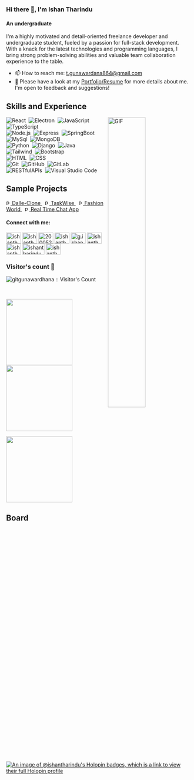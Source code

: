 
### Hi there 👋, I'm Ishan Tharindu
#### An undergraduate
I'm a highly motivated and detail-oriented freelance developer and undergraduate student, fueled by a passion for full-stack development. With a knack for the latest technologies and programming languages, I bring strong problem-solving abilities and valuable team collaboration experience to the table.

- 📫 How to reach me: t.gunawardana864@gmail.com
- 📄 Please have a look at my [Portfolio/Resume](https://ishantharindu.000webhostapp.com/) for more details about me. I'm open to feedback and suggestions!

## Skills and Experience
<!---* <img src="https://raw.githubusercontent.com/devicons/devicon/master/icons/react/react-original-wordmark.svg" alt="react" width="13" height="13"/> React
* <img src="https://upload.wikimedia.org/wikipedia/commons/thumb/9/91/Electron_Software_Framework_Logo.svg/1024px-Electron_Software_Framework_Logo.svg.png" alt="electron" width="13" height="13"/> Electron
* <img src="https://raw.githubusercontent.com/devicons/devicon/master/icons/java/java-original.svg" alt="java" width="13" height="13"/> Java
* <img src="https://raw.githubusercontent.com/devicons/devicon/master/icons/python/python-original.svg" alt="python" width="13" height="13"/> Python
* <img src="https://www.svgrepo.com/show/354119/nodejs-icon.svg" alt="nodejs" width="13" height="13"/> NodeJs
* <img src="https://www.vectorlogo.zone/logos/springio/springio-icon.svg" alt="spring" width="13" height="13"/> Spring Boot
* <img src="https://raw.githubusercontent.com/devicons/devicon/master/icons/html5/html5-original-wordmark.svg" alt="html5" width="13" height="13"/> HTML, <img src="https://raw.githubusercontent.com/devicons/devicon/master/icons/css3/css3-original-wordmark.svg" alt="css3" width="13" height="13"/> CSS, <img src="https://raw.githubusercontent.com/devicons/devicon/master/icons/javascript/javascript-original.svg" alt="javascript" width="13" height="13"/> JS, <img src="https://upload.wikimedia.org/wikipedia/commons/thumb/f/f5/Typescript.svg/2048px-Typescript.svg.png" alt="typescript" width="13" height="13"/> TS
* <img src="https://www.svgrepo.com/show/303251/mysql-logo.svg" alt="mysql" width="13" height="13"/> MySQL, <img src="https://www.svgrepo.com/show/331488/mongodb.svg" alt="mongodb" width="13" height="13"/> MongoDB-->


<img align="right" alt="GIF" src="https://github.com/abhisheknaiidu/abhisheknaiidu/blob/master/code.gif?raw=true" width="45%" />

![React](https://img.shields.io/badge/-React-05122A?style=flat&logo=react)&nbsp;
![Electron](https://img.shields.io/badge/-Electron-05122A?style=flat&logo=electron)&nbsp;
![JavaScript](https://img.shields.io/badge/-JavaScript-05122A?style=flat&logo=javascript)&nbsp;
![TypeScript](https://img.shields.io/badge/-TypeScript-05122A?style=flat&logo=typescript)&nbsp;\
![Node.js](https://img.shields.io/badge/-Node.js-05122A?style=flat&logo=node.js)&nbsp;
![Express](https://img.shields.io/badge/-Express-05122A?style=flat&logo=express)&nbsp;
![SpringBoot](https://img.shields.io/badge/-SpringBoot-05122A?style=flat&logo=springboot)&nbsp;
![MySql](https://img.shields.io/badge/-MySql-05122A?style=flat&logo=mysql)&nbsp;
![MongoDB](https://img.shields.io/badge/-MongoDB-05122A?style=flat&logo=mongodb)&nbsp;\
![Python](https://img.shields.io/badge/-Python-05122A?style=flat&logo=python)&nbsp;
![Django](https://img.shields.io/badge/-Django-05122A?style=flat&logo=django&logoColor=092E20)&nbsp;
![Java](https://img.shields.io/badge/-Java-05122A?style=flat&logo=Java&logoColor=FFA518)&nbsp;\
![Tailwind](https://img.shields.io/badge/-Tailwind-05122A?style=flat&logo=tailwind)&nbsp;
![Bootstrap](https://img.shields.io/badge/-Bootstrap-05122A?style=flat&logo=bootstrap&logoColor=563D7C)\
![HTML](https://img.shields.io/badge/-HTML-05122A?style=flat&logo=HTML5)&nbsp;
![CSS](https://img.shields.io/badge/-CSS-05122A?style=flat&logo=CSS3&logoColor=1572B6)&nbsp;\
![Git](https://img.shields.io/badge/-Git-05122A?style=flat&logo=git)&nbsp;
![GitHub](https://img.shields.io/badge/-GitHub-05122A?style=flat&logo=github)&nbsp;
![GitLab](https://img.shields.io/badge/-GitLab-05122A?style=flat&logo=gitlab)&nbsp;
![RESTfulAPIs](https://img.shields.io/badge/-RESTfulAPIs-05122A?style=flat&logo=RESTfulAPIs)&nbsp;
![Visual Studio Code](https://img.shields.io/badge/-Visual%20Studio%20Code-05122A?style=flat&logo=visual-studio-code&logoColor=007ACC)&nbsp;


## Sample Projects

<a href="https://gitgunawardhana.github.io/dalle-clone/" target="_blank">
  <img src="https://cdn-icons-png.flaticon.com/512/10408/10408896.png" alt="Project Icon" width="12" height="12"> Dalle-Clone
</a>&nbsp;
<a href="https://gitgunawardhana.github.io/todo-app-mern/" target="_blank">
  <img src="https://cdn-icons-png.flaticon.com/512/10408/10408896.png" alt="Project Icon" width="12" height="12"> TaskWise
</a>&nbsp;
<a href="https://gitgunawardhana.github.io/modern-fashion-web-view/" target="_blank">
  <img src="https://cdn-icons-png.flaticon.com/512/10408/10408896.png" alt="Project Icon" width="12" height="12"> Fashion World
</a>&nbsp;
<a href="https://gitgunawardhana.github.io/real-time-chat-app/" target="_blank">
  <img src="https://cdn-icons-png.flaticon.com/512/10408/10408896.png" alt="Project Icon" width="12" height="12"> Real Time Chat App
</a>


<h4 align="left">Connect with me:</h4>
<p align="left">
<a href="https://linkedin.com/in/ishantharindu" target="_blank"><img align="center" src="https://raw.githubusercontent.com/rahuldkjain/github-profile-readme-generator/master/src/images/icons/Social/linked-in-alt.svg" alt="ishantharindu98" height="30" width="40" /></a>
<a href="https://twitter.com/ishantharindu8" target="_blank"><img align="center" src="https://raw.githubusercontent.com/rahuldkjain/github-profile-readme-generator/master/src/images/icons/Social/twitter.svg" alt="ishantharindu8" height="30" width="40" /></a>
<a href="https://stackoverflow.com/users/20005288" target="_blank"><img align="center" src="https://raw.githubusercontent.com/rahuldkjain/github-profile-readme-generator/master/src/images/icons/Social/stack-overflow.svg" alt="20005288" height="30" width="40" /></a>
<a href="https://codesandbox.com/ishantharindu" target="_blank"><img align="center" src="https://raw.githubusercontent.com/rahuldkjain/github-profile-readme-generator/master/src/images/icons/Social/codesandbox.svg" alt="ishantharindu" height="30" width="40" /></a>
<a href="https://fb.com/g.ishantharindu8" target="_blank"><img align="center" src="https://raw.githubusercontent.com/rahuldkjain/github-profile-readme-generator/master/src/images/icons/Social/facebook.svg" alt="g.ishantharindu8" height="30" width="40" /></a>
<a href="https://www.hackerrank.com/ishantharindu" target="_blank"><img align="center" src="https://raw.githubusercontent.com/rahuldkjain/github-profile-readme-generator/master/src/images/icons/Social/hackerrank.svg" alt="ishantharindu" height="30" width="40" /></a>
<a href="https://www.leetcode.com/ishantharindu" target="_blank"><img align="center" src="https://raw.githubusercontent.com/rahuldkjain/github-profile-readme-generator/master/src/images/icons/Social/leet-code.svg" alt="ishantharindu" height="30" width="40" /></a>
<a href="https://www.holopin.io/@ishantharindu" target="_blank"><img align="center" src="https://www.holopin.io/images/Long.svg" alt="ishantharindu" height="30" width="60" /></a>
<a href="https://dev.to/ishantharindu" target="_blank"><img align="center" src="https://raw.githubusercontent.com/rahuldkjain/github-profile-readme-generator/master/src/images/icons/Social/devto.svg" alt="ishantharindu" height="30" width="40" /></a>
</p>


### Visitor's count 👀
<p align="left"><img src="https://profile-counter.glitch.me/gitgunawardhana/count.svg" alt="gitgunawardhana :: Visitor's Count" /></p>
<br/>

<p >
<a href="https://github.com/gitgunawardhana">
  <img height="180em" src="https://github-readme-stats-eight-theta.vercel.app/api?username=gitgunawardhana&show_icons=true&theme=algolia&include_all_commits=true&count_private=true"/>
  <img height="180em" src="https://github-readme-streak-stats.herokuapp.com/?user=gitgunawardhana&theme=algolia"/>
</a>
</p>
<img height="180em" src="https://github-readme-stats-eight-theta.vercel.app/api/top-langs/?username=gitgunawardhana&layout=compact&langs_count=8&theme=algolia"/>



## Board
[![An image of @ishantharindu's Holopin badges, which is a link to view their full Holopin profile](https://holopin.me/ishantharindu)](https://holopin.io/@ishantharindu)
